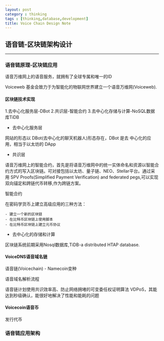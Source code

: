 ```yaml
---
layout: post
category : thinking
tags : [thinking,database,development]
title: Voice Chain Design Note
---
```


## 语音链-区块链架构设计
---------------------------------------------------------------

### 语音链原理-区块链应用

语音万维网上的语音服务，就拥有了全球专属和唯一的ID

Voiceweb 基金会致力于为智能化的物联网世界建立一个语音万维网(Voiceweb).

#### 区块链技术实现 

1.去中心化服务层-DBot
2.共识层-智能合约
3.去中心化存储与计算-NoSQL数据库TiDB

* 去中心化服务层

网站的形态以 DBot(去中心化的聊天机器人)形态存在，DBot 是去 中心化的应用，相当于以太坊的 DApp

* 共识层

语音万维网上的智能合约，首先是将语音万维网中的统一实体命名和资源以智能合约方式的写入区块链。可对接包括以太坊、量子链、NEO、Stellar平台。通过采用 SPV Proofs(Simplified Payment Verification) and federated pegs,可以实现双向锚定和跨链代币转移,作为跨链方案。


智能合约

在密码学货币上建立高级应用的三种方法：

	- 建立一个新的区块链
	- 在比特币区块链上使用脚本
	- 在比特币区块链上建立元币协议

* 去中心化的存储和计算

区块链系统前期采用Nosql数据库,TiDB-a distributed HTAP database.

#### VoiceDNS语音域名链

语音链(Voicechain) - Namecoin变种

语音域名解析流程

语音链计划使用共识效率高、防止网络拥堵的可变委任权证明算法 VDPoS，其能达到秒级确认，能很好地解决了性能和能耗的问题

#### Voicecoin语音币

发行代币

### 语音链应用架构




